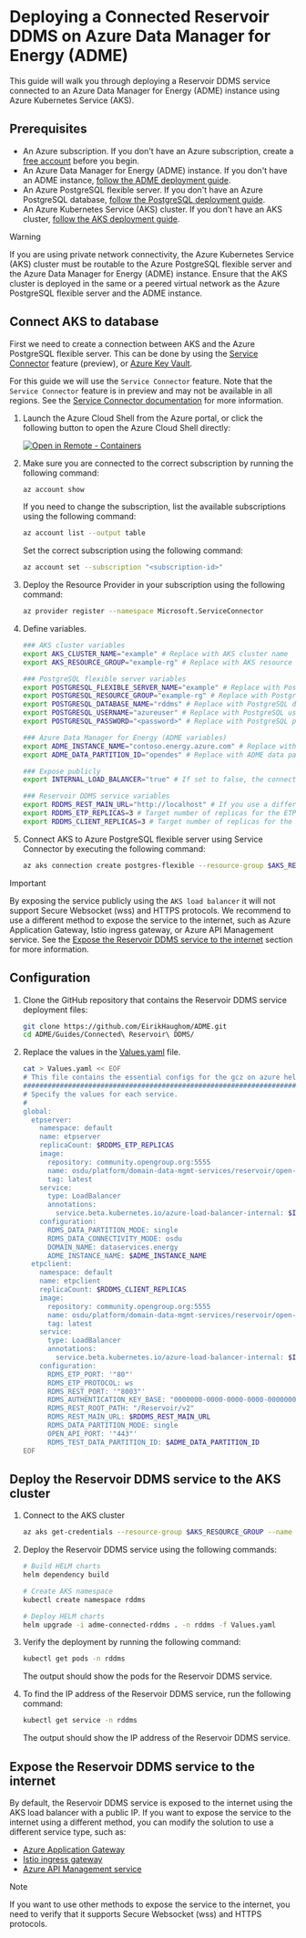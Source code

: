 # Deploying a Connected Reservoir DDMS on Azure Data Manager for Energy (ADME)

This guide will walk you through deploying a Reservoir DDMS service connected to an Azure Data Manager for Energy (ADME) instance using Azure Kubernetes Service (AKS).

## Prerequisites

- An Azure subscription. If you don't have an Azure subscription, create a [free account](https://azure.microsoft.com/free/) before you begin.
- An Azure Data Manager for Energy (ADME) instance. If you don't have an ADME instance, [follow the ADME deployment guide](https://learn.microsoft.com/azure/energy-data-services/quickstart-create-microsoft-energy-data-services-instance).
- An Azure PostgreSQL flexible server. If you don't have an Azure PostgreSQL database, [follow the PostgreSQL deployment guide](https://learn.microsoft.com/azure/postgresql/flexible-server/quickstart-create-server-portal).
- An Azure Kubernetes Service (AKS) cluster. If you don't have an AKS cluster, [follow the AKS deployment guide](https://learn.microsoft.com/azure/aks/learn/quick-kubernetes-deploy-portal?tabs=azure-cli).

> [!WARNING]
> If you are using private network connectivity, the Azure Kubernetes Service (AKS) cluster must be routable to the Azure PostgreSQL flexible server and the Azure Data Manager for Energy (ADME) instance. Ensure that the AKS cluster is deployed in the same or a peered virtual network as the Azure PostgreSQL flexible server and the ADME instance.

## Connect AKS to database

First we need to create a connection between AKS and the Azure PostgreSQL flexible server. This can be done by using the [Service Connector](https://learn.microsoft.com/en-us/azure/service-connector/) feature (preview), or [Azure Key Vault](https://learn.microsoft.com/en-us/azure/aks/csi-secrets-store-driver).

For this guide we will use the `Service Connector` feature. Note that the `Service Connector` feature is in preview and may not be available in all regions. See the [Service Connector documentation](https://learn.microsoft.com/en-us/azure/service-connector/concept-region-support) for more information.

1. Launch the Azure Cloud Shell from the Azure portal, or click the following button to open the Azure Cloud Shell directly:

    [![Open in Remote - Containers](https://img.shields.io/static/v1?style=for-the-badge&label=Azure%20Cloud%20Shell&message=Open&color=blue&logo=microsoftazure)](https://shell.azure.com)

1. Make sure you are connected to the correct subscription by running the following command:

    ```bash
    az account show
    ```

    If you need to change the subscription, list the available subscriptions using the following command:

    ```bash
    az account list --output table
    ```

    Set the correct subscription using the following command:

    ```bash
    az account set --subscription "<subscription-id>"
    ```

1. Deploy the Resource Provider in your subscription using the following command:

    ```bash
    az provider register --namespace Microsoft.ServiceConnector
    ```

1. Define variables.

    ```bash
    ### AKS cluster variables
    export AKS_CLUSTER_NAME="example" # Replace with AKS cluster name
    export AKS_RESOURCE_GROUP="example-rg" # Replace with AKS resource group

    ### PostgreSQL flexible server variables
    export POSTGRESQL_FLEXIBLE_SERVER_NAME="example" # Replace with PostgreSQL flexible server name (do not include .postgres.database.azure.com)
    export POSTGRESQL_RESOURCE_GROUP="example-rg" # Replace with PostgreSQL resource group
    export POSTGRESQL_DATABASE_NAME="rddms" # Replace with PostgreSQL database name
    export POSTGRESQL_USERNAME="azureuser" # Replace with PostgreSQL username
    export POSTGRESQL_PASSWORD="<password>" # Replace with PostgreSQL password

    ### Azure Data Manager for Energy (ADME variables)
    export ADME_INSTANCE_NAME="contoso.energy.azure.com" # Replace with ADME instance name
    export ADME_DATA_PARTITION_ID="opendes" # Replace with ADME data partition ID

    ### Expose publicly
    export INTERNAL_LOAD_BALANCER="true" # If set to false, the connection will be created using a public IP on the AKS load balancer for public access, if you are using private network connectivity (or plan to expose the service to the internet using a different method), set this to true

    ### Reservoir DDMS service variables
    export RDDMS_REST_MAIN_URL="http://localhost" # If you use a different method to expose the ETP REST API service to the internet, set this to the public DNS endpoint of the service or custom domain
    export RDDMS_ETP_REPLICAS=3 # Target number of replicas for the ETP server, scaling beyond this number might happen depending on the load and AKS configuration
    export RDDMS_CLIENT_REPLICAS=3 # Target number of replicas for the ETP REST API server, scaling beyond this number might happen depending on the load and AKS configuration. Set to 0 if you don't want to deploy the ETP REST API server
    ```

1. Connect AKS to Azure PostgreSQL flexible server using Service Connector by executing the following command:

    ```bash
    az aks connection create postgres-flexible --resource-group $AKS_RESOURCE_GROUP --name $AKS_CLUSTER_NAME --kube-namespace rddms --target-resource-group $POSTGRESQL_RESOURCE_GROUP --server $POSTGRESQL_FLEXIBLE_SERVER_NAME --database $POSTGRESQL_DATABASE_NAME --connection rddmsPostgresConnection --client-type none --secret name=$POSTGRESQL_USERNAME secret=$POSTGRESQL_PASSWORD
    ```

> [!IMPORTANT]
> By exposing the service publicly using the `AKS load balancer` it will not support Secure Websocket (wss) and HTTPS protocols. We recommend to use a different method to expose the service to the internet, such as Azure Application Gateway, Istio ingress gateway, or Azure API Management service. See the [Expose the Reservoir DDMS service to the internet](#expose-the-reservoir-ddms-service-to-the-internet) section for more information.

## Configuration

1. Clone the GitHub repository that contains the Reservoir DDMS service deployment files:

    ```bash
    git clone https://github.com/EirikHaughom/ADME.git
    cd ADME/Guides/Connected\ Reservoir\ DDMS/
    ```

1. Replace the values in the [Values.yaml](Values.yaml) file.

    ```bash
    cat > Values.yaml << EOF
    # This file contains the essential configs for the gcz on azure helm chart
    ################################################################################
    # Specify the values for each service.
    #
    global:
      etpserver:
        namespace: default
        name: etpserver
        replicaCount: $RDDMS_ETP_REPLICAS
        image:
          repository: community.opengroup.org:5555
          name: osdu/platform/domain-data-mgmt-services/reservoir/open-etp-server/open-etp-server-main
          tag: latest
        service:
          type: LoadBalancer
          annotations:
            service.beta.kubernetes.io/azure-load-balancer-internal: $INTERNAL_LOAD_BALANCER
        configuration:
          RDMS_DATA_PARTITION_MODE: single
          RDMS_DATA_CONNECTIVITY_MODE: osdu
          DOMAIN_NAME: dataservices.energy
          ADME_INSTANCE_NAME: $ADME_INSTANCE_NAME
      etpclient:
        namespace: default
        name: etpclient
        replicaCount: $RDDMS_CLIENT_REPLICAS
        image:
          repository: community.opengroup.org:5555
          name: osdu/platform/domain-data-mgmt-services/reservoir/open-etp-client/open-etp-client-main
          tag: latest
        service:
          type: LoadBalancer
          annotations:
            service.beta.kubernetes.io/azure-load-balancer-internal: $INTERNAL_LOAD_BALANCER
        configuration:
          RDMS_ETP_PORT: '"80"'
          RDMS_ETP_PROTOCOL: ws
          RDMS_REST_PORT: '"8003"'
          RDMS_AUTHENTICATION_KEY_BASE: "0000000-0000-0000-0000-000000000000"
          RDMS_REST_ROOT_PATH: "/Reservoir/v2"
          RDMS_REST_MAIN_URL: $RDDMS_REST_MAIN_URL
          RDMS_DATA_PARTITION_MODE: single
          OPEN_API_PORT: '"443"'
          RDMS_TEST_DATA_PARTITION_ID: $ADME_DATA_PARTITION_ID
    EOF
    ```

## Deploy the Reservoir DDMS service to the AKS cluster

1. Connect to the AKS cluster
  
    ```bash
    az aks get-credentials --resource-group $AKS_RESOURCE_GROUP --name $AKS_CLUSTER_NAME --admin
    ```

1. Deploy the Reservoir DDMS service using the following commands:

    ```bash
    # Build HELM charts
    helm dependency build
    
    # Create AKS namespace
    kubectl create namespace rddms

    # Deploy HELM charts
    helm upgrade -i adme-connected-rddms . -n rddms -f Values.yaml
    ```

1. Verify the deployment by running the following command:

    ```bash
    kubectl get pods -n rddms
    ```

    The output should show the pods for the Reservoir DDMS service.

1. To find the IP address of the Reservoir DDMS service, run the following command:

    ```bash
    kubectl get service -n rddms
    ```

    The output should show the IP address of the Reservoir DDMS service.

## Expose the Reservoir DDMS service to the internet

By default, the Reservoir DDMS service is exposed to the internet using the AKS load balancer with a public IP. If you want to expose the service to the internet using a different method, you can modify the solution to use a different service type, such as:

- [Azure Application Gateway](https://learn.microsoft.com/en-us/azure/application-gateway/ingress-controller-expose-service-over-http-https)
- [Istio ingress gateway](https://learn.microsoft.com/en-us/azure/aks/istio-secure-gateway)
- [Azure API Management service](https://learn.microsoft.com/en-us/azure/api-management/api-management-kubernetes)

> [!NOTE]
> If you want to use other methods to expose the service to the internet, you need to verify that it supports Secure Websocket (wss) and HTTPS protocols.
